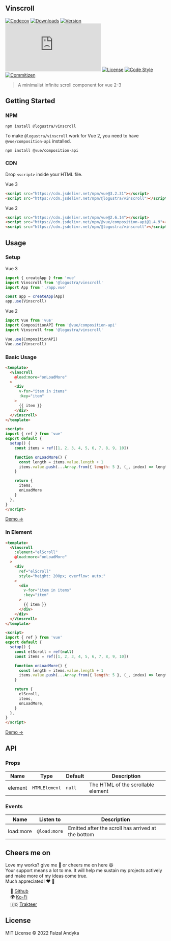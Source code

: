 ## Vinscroll

[![Codecov](https://img.shields.io/codecov/c/github/logustra/vinscroll)](https://codecov.io/github/logustra/vinscroll?branch=master)
[![Downloads](https://img.shields.io/npm/dm/@logustra/vinscroll)](https://npmcharts.com/compare/@logustra/vinscroll?minimal=true)
[![Version](https://img.shields.io/npm/v/@logustra/vinscroll)](https://www.npmjs.com/package/@logustra/vinscroll)
[![Gzip Size](https://img.badgesize.io/https://unpkg.com/@logustra/vinscroll/dist/index.umd.js?compression=gzip)](https://unpkg.com/@logustra/vinscroll/dist/index.umd.js)
[![License](https://img.shields.io/github/license/logustra/vinscroll)](https://github.com/logustra/vinscroll/blob/master/license.md)
[![Code Style](https://img.shields.io/badge/code_style-standard-brightgreen.svg)](https://standardjs.com)
[![Commitizen](https://img.shields.io/badge/commitizen-friendly-brightgreen.svg)](http://commitizen.github.io/cz-cli)

> A minimalist infinite scroll component for vue 2-3

## Getting Started
### NPM

```shell
npm install @logustra/vinscroll
```

To make `@logustra/vinscroll` work for Vue 2, you need to have `@vue/composition-api` installed.

```shell
npm install @vue/composition-api
```

### CDN
Drop `<script>` inside your HTML file.

Vue 3
```html
<script src="https://cdn.jsdelivr.net/npm/vue@3.2.31"></script>
<script src="https://cdn.jsdelivr.net/npm/@logustra/vinscroll"></script>
```

Vue 2
```html
<script src="https://cdn.jsdelivr.net/npm/vue@2.6.14"></script>
<script src="https://cdn.jsdelivr.net/npm/@vue/composition-api@1.4.9"></script>
<script src="https://cdn.jsdelivr.net/npm/@logustra/vinscroll"></script>
```

## Usage
### Setup
Vue 3
```js
import { createApp } from 'vue'
import Vinscroll from '@logustra/vinscroll'
import App from './app.vue'

const app = createApp(App)
app.use(Vinscroll)
```

Vue 2
```js
import Vue from 'vue'
import CompositionAPI from '@vue/composition-api'
import Vinscroll from '@logustra/vinscroll'

Vue.use(CompositionAPI)
Vue.use(Vinscroll)
```

### Basic Usage
```html
<template>
  <vinscroll
    @load:more="onLoadMore"
  >
    <div
      v-for="item in items"
      :key="item"
    >
      {{ item }}
    </div>
  </vinscroll>
</template>

<script>
import { ref } from 'vue'
export default {
  setup() {
    const items = ref([1, 2, 3, 4, 5, 6, 7, 8, 9, 10])

    function onLoadMore() {
      const length = items.value.length + 1
      items.value.push(...Array.from({ length: 5 }, (_, index) => length + index))
    }

    return { 
      items,
      onLoadMore 
    }
  },
}
</script>
```
[Demo →](https://stackblitz.com/edit/vitejs-vite-x1g4ac?file=src%2Fcomponents%2FbasicUsage.vue)

### In Element
```html
<template>
  <Vinscroll
    :element="elScroll"
    @load:more="onLoadMore"
  >
    <div
      ref="elScroll"
      style="height: 200px; overflow: auto;"
    >
      <div
        v-for="item in items"
        :key="item"
      >
        {{ item }}
      </div>
    </div>
  </Vinscroll>
</template>

<script>
import { ref } from 'vue'
export default {
  setup() {
    const elScroll = ref(null)
    const items = ref([1, 2, 3, 4, 5, 6, 7, 8, 9, 10])

    function onLoadMore() {
      const length = items.value.length + 1
      items.value.push(...Array.from({ length: 5 }, (_, index) => length + index))
    }

    return {
      elScroll,
      items,
      onLoadMore,
    }
  },
}
</script>
```
[Demo →](https://stackblitz.com/edit/vitejs-vite-x1g4ac?file=src%2Fcomponents%2FinElement.vue)

## API
### Props
| Name | Type | Default | Description |
|------|------|---------|-------------|
| element | `HTMLElement` | `null` | The HTML of the scrollable element | 

### Events
| Name | Listen to | Description |
|------|-----------|-------------|
| load:more | `@load:more` | Emitted after the scroll has arrived at the bottom | 

## Cheers me on
Love my works? give me 🌟 or cheers me on here 😆 <br>
Your support means a lot to me. It will help me sustain my projects actively and make more of my ideas come true. <br>
Much appreciated! ❤️ 🙏

&nbsp; &nbsp; 🐙 [Github](https://github.com/sponsors/logustra)<br>
&nbsp; &nbsp; 🌍 [Ko-Fi](https://ko-fi.com/logustra)<br>
&nbsp; &nbsp; 🇮🇩 [Trakteer](https://trakteer.id/logustra/tip)<br>

## License
MIT License © 2022 Faizal Andyka